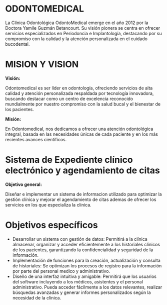 # ODONTOMEDICAL

La Clínica Odontológica OdontoMedical emerge en el año 2012 por la Doctora Yamile Guzmán Betancourt. Su visión pionera se centra en ofrecer servicios especializados en Periodoncia e Implantología, destacando por su compromiso con la calidad y la atención personalizada en el cuidado bucodental.


# MISION Y VISION

**Visión:**

Odontomedical es ser líder en odontología, ofreciendo servicios de alta calidad y atención personalizada respaldada por tecnología innovadora, buscando destacar como un centro de excelencia reconocido mundialmente por nuestro compromiso con la salud bucal y el bienestar de los pacientes.

**Misión:**

En Odontomedical, nos dedicamos a ofrecer una atención odontológica integral, basada en las necesidades únicas de cada paciente y en los más recientes avances científicos.

# Sistema de Expediente clínico electrónico y agendamiento de citas

**Objetivo general:**

Diseñar e implementar un sistema de informacion utilizado para optimizar la gestión clínica y mejorar el agendamiento de citas ademas de ofrecer los servicios en los que especializa la clinica.

# Objetivos específicos



- Desarrollar un sistema con gestión de datos: Permitirá a la clínica almacenar, organizar y acceder eficientemente a los historiales clínicos de los pacientes, garantizando la confidencialidad y seguridad de la información.
- Implementación de funciones para la creación, actualización y consulta de historiales: Se optimizan los procesos de registro para la información por parte del personal medico y administrativo.
- Diseño de una interfaz intuitiva y amigable: Permitirá que los usuarios del software incluyendo a los médicos, asistentes y el personal administrativo. Pueda acceder fácilmente a los datos relevantes, realizar búsquedas avanzadas y generar informes personalizados según la necesidad de la clínica.










